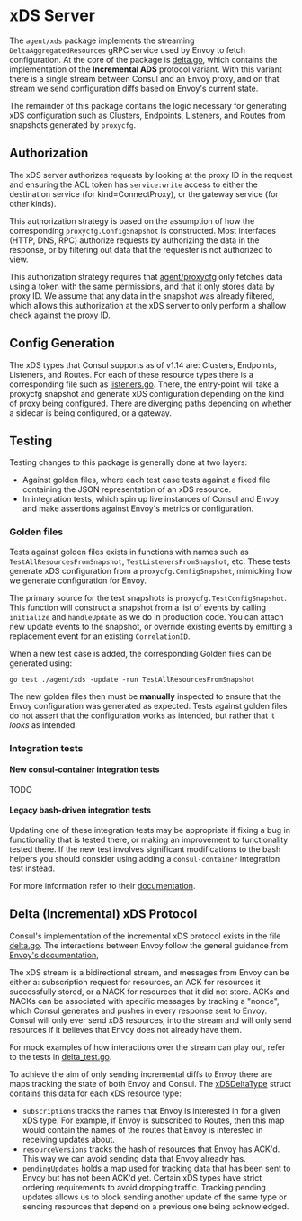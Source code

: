 # xDS Server
The `agent/xds` package implements the streaming `DeltaAggregatedResources` gRPC service used by Envoy to fetch configuration.  At the core of the package is [delta.go](https://github.com/shulutkov/yellow-pages/blob/main/agent/xds/delta.go), which contains the implementation of the **Incremental ADS** protocol variant.  With this variant there is a single stream between Consul and an Envoy proxy, and on that stream we send configuration diffs based on Envoy's current state.

The remainder of this package contains the logic necessary for generating xDS configuration such as Clusters, Endpoints, Listeners, and Routes from snapshots generated by `proxycfg`.

## Authorization
The xDS server authorizes requests by looking at the proxy ID in the request and ensuring the ACL token has `service:write` access to either the destination service (for kind=ConnectProxy), or the gateway service (for other kinds).

This authorization strategy is based on the assumption of how the corresponding
`proxycfg.ConfigSnapshot` is constructed. Most interfaces (HTTP, DNS, RPC)
authorize requests by authorizing the data in the response, or by filtering
out data that the requester is not authorized to view.

This authorization strategy requires that [agent/proxycfg](https://github.com/shulutkov/yellow-pages/blob/main/agent/proxycfg) only fetches data using a
token with the same permissions, and that it only stores data by proxy ID. We assume
that any data in the snapshot was already filtered, which allows this authorization at the
xDS server to only perform a shallow check against the proxy ID.


## Config Generation
The xDS types that Consul supports as of v1.14 are: Clusters, Endpoints, Listeners, and Routes. For each of these resource types there is a corresponding file such as [listeners.go](https://github.com/shulutkov/yellow-pages/blob/main/agent/xds/listeners.go). There, the entry-point will take a proxycfg snapshot and generate xDS configuration depending on the kind of proxy being configured. There are diverging paths depending on whether a sidecar is being configured, or a gateway.


## Testing
Testing changes to this package is generally done at two layers:
- Against golden files, where each test case tests against a fixed file containing the JSON representation of an xDS resource.
- In integration tests, which spin up live instances of Consul and Envoy and make assertions against Envoy's metrics or configuration.

### Golden files
Tests against golden files exists in functions with names such as `TestAllResourcesFromSnapshot`, `TestListenersFromSnapshot`, etc. These tests generate xDS configuration from a `proxycfg.ConfigSnapshot`, mimicking how we generate configuration for Envoy.

The primary source for the test snapshots is `proxycfg.TestConfigSnapshot`. This function will construct a snapshot from a list of events by calling `initialize` and `handleUpdate` as we do in production code. You can attach new update events to the snapshot, or override existing events by emitting a replacement event for an existing `CorrelationID`.

When a new test case is added, the corresponding Golden files can be generated using:
```
go test ./agent/xds -update -run TestAllResourcesFromSnapshot
```

The new golden files then must be **manually** inspected to ensure that the Envoy configuration was generated as expected. Tests against golden files do not assert that the configuration works as intended, but rather that it _looks_ as intended.

### Integration tests
#### New consul-container integration tests
TODO

####  Legacy bash-driven integration tests
Updating one of these integration tests may be appropriate if fixing a bug in functionality that is tested there, or making an improvement to functionality tested there. If the new test involves significant modifications to the bash helpers you should consider using adding a `consul-container` integration test instead.

For more information refer to their [documentation](test/integration/connect/envoy/).

## Delta (Incremental) xDS Protocol
Consul's implementation of the incremental xDS protocol exists in the file [delta.go](https://github.com/shulutkov/yellow-pages/blob/main/agent/xds/delta.go). The interactions between Envoy follow the general guidance from [Envoy's documentation](https://www.envoyproxy.io/docs/envoy/latest/api-docs/xds_protocol),

The xDS stream is a bidirectional stream, and messages from Envoy can be either a: subscription request for resources, an ACK for resources it successfully stored, or a NACK for resources that it did not store. ACKs and NACKs can be associated with specific messages by tracking a "nonce", which Consul generates and pushes in every response sent to Envoy. Consul will only ever send xDS resources, into the stream and will only send resources if it believes that Envoy does not already have them.

For mock examples of how interactions over the stream can play out, refer to the tests in [delta_test.go](https://github.com/shulutkov/yellow-pages/blob/main/agent/xds/delta_test.go).

To achieve the aim of only sending incremental diffs to Envoy there are maps tracking the state of both Envoy and Consul. The [xDSDeltaType](https://github.com/shulutkov/yellow-pages/blob/c7ef04c5979dbc311ff3c67b7bf3028a93e8b0f1/agent/xds/delta.go#L459) struct contains this data for each xDS resource type:
* `subscriptions` tracks the names that Envoy is interested in for a given xDS type. For example, if Envoy is subscribed to Routes, then this map would contain the names of the routes that Envoy is interested in receiving updates about.
* `resourceVersions` tracks the hash of resources that Envoy has ACK'd. This way we can avoid sending data that Envoy already has.
* `pendingUpdates` holds a map used for tracking data that has been sent to Envoy but has not been ACK'd yet. Certain xDS types have strict ordering requirements to avoid dropping traffic. Tracking pending updates allows us to block sending another update of the same type or sending resources that depend on a previous one being acknowledged.